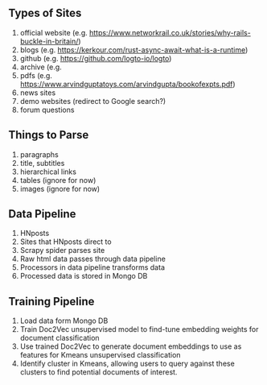 Types of Sites
--------------
1.  official website (e.g. https://www.networkrail.co.uk/stories/why-rails-buckle-in-britain/)
2.  blogs (e.g. https://kerkour.com/rust-async-await-what-is-a-runtime)
3.  github (e.g. https://github.com/logto-io/logto)
4.  archive (e.g. 
5.  pdfs (e.g. https://www.arvindguptatoys.com/arvindgupta/bookofexpts.pdf)
6.  news sites
7.  demo websites (redirect to Google search?)
8.  forum questions

Things to Parse
--------------
1. paragraphs
2. title, subtitles
3. hierarchical links
4. tables (ignore for now)
5. images (ignore for now)

Data Pipeline
--------------
1. HNposts
2. Sites that HNposts direct to
3. Scrapy spider parses site
4. Raw html data passes through data pipeline
5. Processors in data pipeline transforms data
6. Processed data is stored in Mongo DB

Training Pipeline
--------------
1. Load data form Mongo DB
2. Train Doc2Vec unsupervised model to find-tune embedding weights for document classification
3. Use trained Doc2Vec to generate document embeddings to use as features for Kmeans unsupervised classification
4. Identify cluster in Kmeans, allowing users to query against these clusters to find potential documents of interest.


